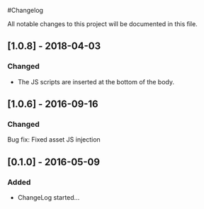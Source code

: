 #Changelog

All notable changes to this project will be documented in this file.

## [1.0.8] - 2018-04-03
### Changed
- The JS scripts are inserted at the bottom of the body.

## [1.0.6] - 2016-09-16
### Changed
Bug fix: Fixed asset JS injection

## [0.1.0] - 2016-05-09
### Added
- ChangeLog started...
